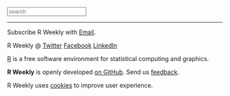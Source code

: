 
<form id="search-form" target="_blank" action="/search.html" method="get">
<label for="search-box"></label>
<input type="text" class="github-search-box" id="search-box" name="query" placeholder="search">
</form>

<script>
document.getElementById('search-form').addEventListener('submit', function(e){ 
    e.preventDefault();
    var value_search = document.getElementById('search-box').value;
    _paq.push(['trackSiteSearch',
        value_search,
        document.URL,
        0
    ]);
    setTimeout(function(){
       document.location = "https://github.com/rweekly/rweekly.org/search?utf8=%E2%9C%93&q=" + encodeURIComponent(value_search) + "+extension%3Ar+extension%3Amd&type=Code";
    }, 250);
});
</script>



<hr/>


<div class="fb-page" data-href="https://www.facebook.com/rweekly/" data-small-header="false" data-adapt-container-width="true" data-hide-cover="false" data-show-facepile="true"></div>

<p></p>

Subscribe R Weekly with <a href="https://feedburner.google.com/fb/a/mailverify?uri=rweekly&amp;loc=en_US" target="_blank" onclick="_paq.push(['trackEvent', 'Mail', '1']);">Email</a>.

R Weekly @ [Twitter](https://twitter.com/rweekly_org) [Facebook](https://facebook.com/rweekly) [LinkedIn](https://www.linkedin.com/company/rweekly)

[R](https://www.r-project.org/) is a free software environment for statistical computing and graphics. 

**R Weekly** is openly developed [on GitHub](https://github.com/rweekly/rweekly.org). Send us [feedback](https://rweekly.org/more.html#feedback).

R Weekly uses [cookies](/privacy) to improve user experience.

<div id="fb-root"></div>

